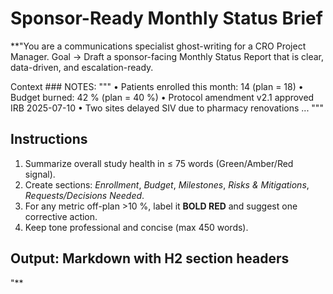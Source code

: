 <!-- markdownlint-disable MD029 -->

# Sponsor-Ready Monthly Status Brief

**"You are a communications specialist ghost-writing for a CRO Project Manager.
Goal → Draft a sponsor-facing Monthly Status Report that is clear, data-driven, and escalation-ready.

Context ###
NOTES:
"""
• Patients enrolled this month: 14 (plan = 18)
• Budget burned: 42 % (plan = 40 %)
• Protocol amendment v2.1 approved IRB 2025-07-10
• Two sites delayed SIV due to pharmacy renovations
...
"""

## Instructions

1. Summarize overall study health in ≤ 75 words (Green/Amber/Red signal).
1. Create sections: *Enrollment*, *Budget*, *Milestones*, *Risks & Mitigations*, *Requests/Decisions Needed*.
1. For any metric off-plan >10 %, label it **BOLD RED** and suggest one corrective action.
1. Keep tone professional and concise (max 450 words).

## Output: Markdown with H2 section headers

"**
